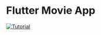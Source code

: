 # Flutter Movie App

[![Tutorial](https://img.youtube.com/vi/soTEOI_rIIQ/0.jpg)](https://www.youtube.com/watch?v=soTEOI_rIIQ)
